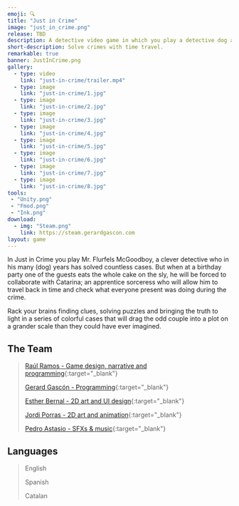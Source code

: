 ```yaml
---
emoji: 🔍
title: "Just in Crime"
image: "just_in_crime.png"
release: TBD
description: A detective video game in which you play a detective dog and a wizard cat. With a twist; you are able to travel back in time and examine the crime scene a few seconds before it happened.
short-description: Solve crimes with time travel.
remarkable: true
banner: JustInCrime.png
gallery:
  - type: video
    link: "just-in-crime/trailer.mp4"
  - type: image
    link: "just-in-crime/1.jpg"
  - type: image
    link: "just-in-crime/2.jpg"
  - type: image
    link: "just-in-crime/3.jpg"
  - type: image
    link: "just-in-crime/4.jpg"
  - type: image
    link: "just-in-crime/5.jpg"
  - type: image
    link: "just-in-crime/6.jpg"
  - type: image
    link: "just-in-crime/7.jpg"
  - type: image
    link: "just-in-crime/8.jpg"
tools:
 - "Unity.png"
 - "Fmod.png"
 - "Ink.png"
download:
  - img: "Steam.png"
    link: https://steam.gerardgascon.com
layout: game
---
```


In Just in Crime you play Mr. Flurfels McGoodboy, a clever detective who in his many (dog) years has solved countless cases. But when at a birthday party one of the guests eats the whole cake on the sly, he will be forced to collaborate with Catarina; an apprentice sorceress who will allow him to travel back in time and check what everyone present was doing during the crime.

Rack your brains finding clues, solving puzzles and bringing the truth to light in a series of colorful cases that will drag the odd couple into a plot on a grander scale than they could have ever imagined.

## The Team

> [Raúl Ramos - Game design, narrative and programming](https://twitter.com/MetroGoldyMayer/){:target="_blank"}
>
> [Gerard Gascón - Programming](https://twitter.com/G_of_Geri/){:target="_blank"}
>
> [Esther Bernal - 2D art and UI design](https://www.instagram.com/estherbernalart/){:target="_blank"}
>
> [Jordi Porras - 2D art and animation](https://twitter.com/porras84/){:target="_blank"}
>
> [Pedro Astasio - SFXs & music](https://twitter.com/Pedro_Astasio/){:target="_blank"}

## Languages

> English
>
> Spanish
>
> Catalan
